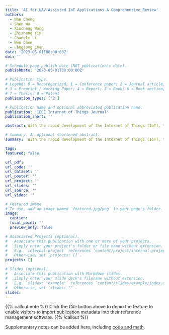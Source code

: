 ```yaml
---
title: 'AI for UAV-Assisted IoT Applications A Comprehensive_Review'
authors:
  - Nan Cheng
  - Shen Wu
  - Xiucheng Wang
  - Zhisheng Yin
  - Changle Li
  - Wen Chen
  - Fangjong Chen
date: '2023-05-01T00:00:00Z'
doi: ''

# Schedule page publish date (NOT publication's date).
publishDate: '2023-05-01T00:00:00Z'

# Publication type.
# Legend: 0 = Uncategorized; 1 = Conference paper; 2 = Journal article;
# 3 = Preprint / Working Paper; 4 = Report; 5 = Book; 6 = Book section;
# 7 = Thesis; 8 = Patent
publication_types: ['2']

# Publication name and optional abbreviated publication name.
publication: 'IEEE Internet of Things Journal'
publication_short: ''

abstract: With the rapid development of the Internet of Things (IoT), there are a dramatically increasing number of devices, leading to the fact that only using terrestrial infrastructure can hardly provide high-quality services to all devices. Due to their flexibility, maneuverability, and economy, unmanned aerial vehicles (UAVs) are widely used to improve the performance of IoT networks. UAVs can not only provide wireless access to IoT devices in the absence of a terrestrial network but can also perform rich IoT services and applications such as video surveillance, cargo transportation, pesticide spraying, and so forth. However, due to the high complexity, dynamics, and heterogeneity of the UAV-assisted IoT networks, growing attention has focused on using artificial intelligence (AI)-based methods to optimize, schedule, and orchestrate UAV-assisted IoT networks. In this article, we comprehensively analyze the impact of applying advanced AI architectures, models, and methods to different aspects of UAV-assisted IoT networks, including key IoT technologies, tasks, and applications. In addition, this article also explores challenges and discusses potential research directions of AI-enabled UAV-assisted IoT networks.

# Summary. An optional shortened abstract.
summary:  With the rapid development of the Internet of Things (IoT), there are a dramatically increasing number of devices, leading to the fact that only using terrestrial infrastructure can hardly provide high-quality services to all devices. 

tags:
featured: false

url_pdf: 
url_code: ''
url_dataset: ''
url_poster: ''
url_project: ''
url_slides: ''
url_source: ''
url_video: ''

# Featured image
# To use, add an image named `featured.jpg/png` to your page's folder.
image:
  caption: 
  focal_point: ''
  preview_only: false

# Associated Projects (optional).
#   Associate this publication with one or more of your projects.
#   Simply enter your project's folder or file name without extension.
#   E.g. `internal-project` references `content/project/internal-project/index.md`.
#   Otherwise, set `projects: []`.
projects: []

# Slides (optional).
#   Associate this publication with Markdown slides.
#   Simply enter your slide deck's filename without extension.
#   E.g. `slides: "example"` references `content/slides/example/index.md`.
#   Otherwise, set `slides: ""`.
slides:
---
```


{{% callout note %}}
Click the _Cite_ button above to demo the feature to enable visitors to import publication metadata into their reference management software.
{{% /callout %}}

Supplementary notes can be added here, including [code and math](https://wowchemy.com/docs/content/writing-markdown-latex/).
